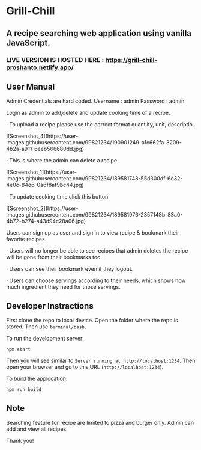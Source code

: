 # Grill-Chill
<h2>A recipe searching web application using vanilla JavaScript.</h2>

### LIVE VERSION IS HOSTED HERE : https://grill-chill-proshanto.netlify.app/

## User Manual

Admin Credentials are hard coded.
Username : admin
Password : admin

<p>Login as admin to add,delete and update cooking time of a recipe.</p>

<p>&middot; To upload a recipe please use the correct format quantiity, unit, descriptio. </p>
![Screenshot_4](https://user-images.githubusercontent.com/99821234/190901249-a1c662fa-3209-4b2a-a911-6eeb566680dd.jpg)

<p>&middot; This is where the admin can delete a recipe </p>
![Screenshot_1](https://user-images.githubusercontent.com/99821234/189581748-55d300df-6c32-4e0c-84d6-0a6f8af9bc44.jpg)

<p>&middot; To update cooking time click this button </p>
![Screenshot_2](https://user-images.githubusercontent.com/99821234/189581976-2357148b-83a0-4b72-b274-a43d94c28a06.jpg)


<p>Users can sign up as user and sign in to view recipe & bookmark their favorite recipes.</p>

<p>&middot; Users will no longer be able to see recipes that admin deletes the recipe will be gone from their bookmarks too.</p>

<p>&middot; Users can see their bookmark even if they logout.</p>

<p>&middot; Users can choose servings according to their needs, which shows how much ingredient they need for those servings. </p>


## Developer Instractions

First clone the repo to local device. Open the folder where the repo is stored. Then use `terminal/bash`.

To run the development server:

```shell
npm start
```

Then you will see similar to `Server running at http://localhost:1234`. Then open your browser and go to this URL (`http://localhost:1234`).

To build the applocation:

```shell
npm run build
```


## Note

Searching feature for recipe are limited to pizza and burger only. Admin can add and view all recipes.

Thank you!
